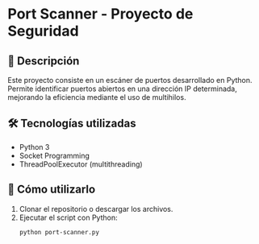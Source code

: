 # Port Scanner - Proyecto de Seguridad

## 📜 Descripción

Este proyecto consiste en un escáner de puertos desarrollado en Python.  
Permite identificar puertos abiertos en una dirección IP determinada, mejorando la eficiencia mediante el uso de multihilos.

## 🛠️ Tecnologías utilizadas

- Python 3
- Socket Programming
- ThreadPoolExecutor (multithreading)

## 🚀 Cómo utilizarlo

1. Clonar el repositorio o descargar los archivos.
2. Ejecutar el script con Python:
   ```bash
   python port-scanner.py
